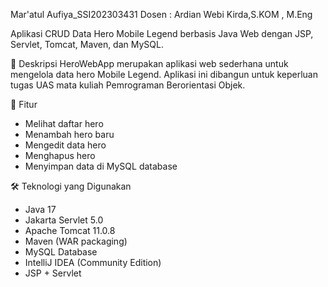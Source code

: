 Mar'atul Aufiya_SSI202303431
Dosen : Ardian Webi Kirda,S.KOM , M.Eng

Aplikasi CRUD Data Hero Mobile Legend berbasis Java Web dengan JSP, Servlet, Tomcat, Maven, dan MySQL.

📌 Deskripsi
HeroWebApp merupakan aplikasi web sederhana untuk mengelola data hero Mobile Legend. Aplikasi ini dibangun untuk keperluan tugas UAS mata kuliah Pemrograman Berorientasi Objek.

🎯 Fitur
- Melihat daftar hero
- Menambah hero baru
- Mengedit data hero
- Menghapus hero
- Menyimpan data di MySQL database

🛠 Teknologi yang Digunakan
- Java 17
- Jakarta Servlet 5.0
- Apache Tomcat 11.0.8
- Maven (WAR packaging)
- MySQL Database
- IntelliJ IDEA (Community Edition)
- JSP + Servlet
